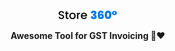 <div align="center">
  <img src="./logo/logo.png"></img>
</div>
<p></p>
<p align="center">
  <strong>Awesome Tool for GST Invoicing 🏬❤</strong>
</p>
<img src="https://img.shields.io/badge/version-alpha-blue?style=for-the-badge&logo=appveyor alt="Version alt image"></img>

